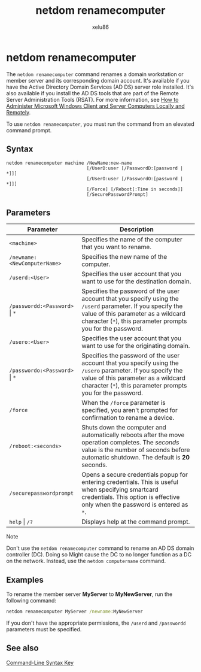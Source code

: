 ﻿---
title: netdom renamecomputer
description: Netdom renamecomputer is a command-line utility that renames a domain workstation or member server in Windows Server.
ms.topic: reference
ms.author: alalve
author: xelu86
ms.date: 06/09/2025
---

# netdom renamecomputer

The `netdom renamecomputer` command renames a domain workstation or member server and its corresponding domain account. It's available if you have the Active Directory Domain Services (AD DS) server role installed. It's also available if you install the AD DS tools that are part of the Remote Server Administration Tools (RSAT). For more information, see [How to Administer Microsoft Windows Client and Server Computers Locally and Remotely](/previous-versions/windows/it-pro/windows-server-2008-R2-and-2008/ee649281(v=ws.10)).

To use `netdom renamecomputer`, you must run the command from an elevated command prompt.

## Syntax

```
netdom renamecomputer machine /NewName:new-name
                              [/UserD:user [/PasswordD:[password | *]]]
                              [/UserO:user [/PasswordO:[password | *]]]
                              [/Force] [/Reboot[:Time in seconds]]
                              [/SecurePasswordPrompt]
```

## Parameters

| Parameter | Description |
|-----------|-------------|
| `<machine>` | Specifies the name of the computer that you want to rename. |
| `/newname:<NewComputerName>` | Specifies the new name of the computer. |
| `/userd:<User>` | Specifies the user account that you want to use for the destination domain. |
| `/passwordd:<Password>` \| `*` | Specifies the password of the user account that you specify using the `/userd` parameter. If you specify the value of this parameter as a wildcard character (`*`), this parameter prompts you for the password. |
| `/usero:<User>` | Specifies the user account that you want to use for the originating domain. |
| `/passwordo:<Password>` \| `*` | Specifies the password of the user account that you specify using the `/usero` parameter. If you specify the value of this parameter as a wildcard character (`*`), this parameter prompts you for the password. |
| `/force` | When the `/force` parameter is specified, you aren't prompted for confirmation to rename a device. |
| `/reboot:<seconds>` | Shuts down the computer and automatically reboots after the move operation completes. The *seconds* value is the number of seconds before automatic shutdown. The default is **20** seconds. |
| `/securepasswordprompt` | Opens a secure credentials popup for entering credentials. This is useful when specifying smartcard credentials. This option is effective only when the password is entered as `*`. |
| `help` \| `/?` | Displays help at the command prompt. |

> [!NOTE]
> Don't use the `netdom renamecomputer` command to rename an AD DS domain controller (DC). Doing so Might cause the DC to no longer function as a DC on the network. Instead, use the `netdom computername` command.

## Examples

To rename the member server **MyServer** to **MyNewServer**, run the following command:

```cmd
netdom renamecomputer MyServer /newname:MyNewServer
```

If you don't have the appropriate permissions, the `/userd` and `/passwordd` parameters must be specified.

## See also

[Command-Line Syntax Key](command-line-syntax-key.md)
